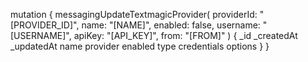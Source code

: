 mutation {
    messagingUpdateTextmagicProvider(
        providerId: "[PROVIDER_ID]",
        name: "[NAME]",
        enabled: false,
        username: "[USERNAME]",
        apiKey: "[API_KEY]",
        from: "[FROM]"
    ) {
        _id
        _createdAt
        _updatedAt
        name
        provider
        enabled
        type
        credentials
        options
    }
}
